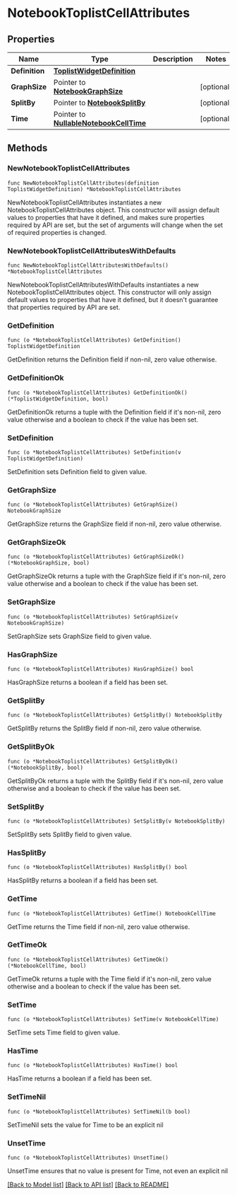 # NotebookToplistCellAttributes

## Properties

Name | Type | Description | Notes
---- | ---- | ----------- | ------
**Definition** | [**ToplistWidgetDefinition**](ToplistWidgetDefinition.md) |  | 
**GraphSize** | Pointer to [**NotebookGraphSize**](NotebookGraphSize.md) |  | [optional] 
**SplitBy** | Pointer to [**NotebookSplitBy**](NotebookSplitBy.md) |  | [optional] 
**Time** | Pointer to [**NullableNotebookCellTime**](NotebookCellTime.md) |  | [optional] 

## Methods

### NewNotebookToplistCellAttributes

`func NewNotebookToplistCellAttributes(definition ToplistWidgetDefinition) *NotebookToplistCellAttributes`

NewNotebookToplistCellAttributes instantiates a new NotebookToplistCellAttributes object.
This constructor will assign default values to properties that have it defined,
and makes sure properties required by API are set, but the set of arguments
will change when the set of required properties is changed.

### NewNotebookToplistCellAttributesWithDefaults

`func NewNotebookToplistCellAttributesWithDefaults() *NotebookToplistCellAttributes`

NewNotebookToplistCellAttributesWithDefaults instantiates a new NotebookToplistCellAttributes object.
This constructor will only assign default values to properties that have it defined,
but it doesn't guarantee that properties required by API are set.

### GetDefinition

`func (o *NotebookToplistCellAttributes) GetDefinition() ToplistWidgetDefinition`

GetDefinition returns the Definition field if non-nil, zero value otherwise.

### GetDefinitionOk

`func (o *NotebookToplistCellAttributes) GetDefinitionOk() (*ToplistWidgetDefinition, bool)`

GetDefinitionOk returns a tuple with the Definition field if it's non-nil, zero value otherwise
and a boolean to check if the value has been set.

### SetDefinition

`func (o *NotebookToplistCellAttributes) SetDefinition(v ToplistWidgetDefinition)`

SetDefinition sets Definition field to given value.


### GetGraphSize

`func (o *NotebookToplistCellAttributes) GetGraphSize() NotebookGraphSize`

GetGraphSize returns the GraphSize field if non-nil, zero value otherwise.

### GetGraphSizeOk

`func (o *NotebookToplistCellAttributes) GetGraphSizeOk() (*NotebookGraphSize, bool)`

GetGraphSizeOk returns a tuple with the GraphSize field if it's non-nil, zero value otherwise
and a boolean to check if the value has been set.

### SetGraphSize

`func (o *NotebookToplistCellAttributes) SetGraphSize(v NotebookGraphSize)`

SetGraphSize sets GraphSize field to given value.

### HasGraphSize

`func (o *NotebookToplistCellAttributes) HasGraphSize() bool`

HasGraphSize returns a boolean if a field has been set.

### GetSplitBy

`func (o *NotebookToplistCellAttributes) GetSplitBy() NotebookSplitBy`

GetSplitBy returns the SplitBy field if non-nil, zero value otherwise.

### GetSplitByOk

`func (o *NotebookToplistCellAttributes) GetSplitByOk() (*NotebookSplitBy, bool)`

GetSplitByOk returns a tuple with the SplitBy field if it's non-nil, zero value otherwise
and a boolean to check if the value has been set.

### SetSplitBy

`func (o *NotebookToplistCellAttributes) SetSplitBy(v NotebookSplitBy)`

SetSplitBy sets SplitBy field to given value.

### HasSplitBy

`func (o *NotebookToplistCellAttributes) HasSplitBy() bool`

HasSplitBy returns a boolean if a field has been set.

### GetTime

`func (o *NotebookToplistCellAttributes) GetTime() NotebookCellTime`

GetTime returns the Time field if non-nil, zero value otherwise.

### GetTimeOk

`func (o *NotebookToplistCellAttributes) GetTimeOk() (*NotebookCellTime, bool)`

GetTimeOk returns a tuple with the Time field if it's non-nil, zero value otherwise
and a boolean to check if the value has been set.

### SetTime

`func (o *NotebookToplistCellAttributes) SetTime(v NotebookCellTime)`

SetTime sets Time field to given value.

### HasTime

`func (o *NotebookToplistCellAttributes) HasTime() bool`

HasTime returns a boolean if a field has been set.

### SetTimeNil

`func (o *NotebookToplistCellAttributes) SetTimeNil(b bool)`

 SetTimeNil sets the value for Time to be an explicit nil

### UnsetTime
`func (o *NotebookToplistCellAttributes) UnsetTime()`

UnsetTime ensures that no value is present for Time, not even an explicit nil

[[Back to Model list]](../README.md#documentation-for-models) [[Back to API list]](../README.md#documentation-for-api-endpoints) [[Back to README]](../README.md)


